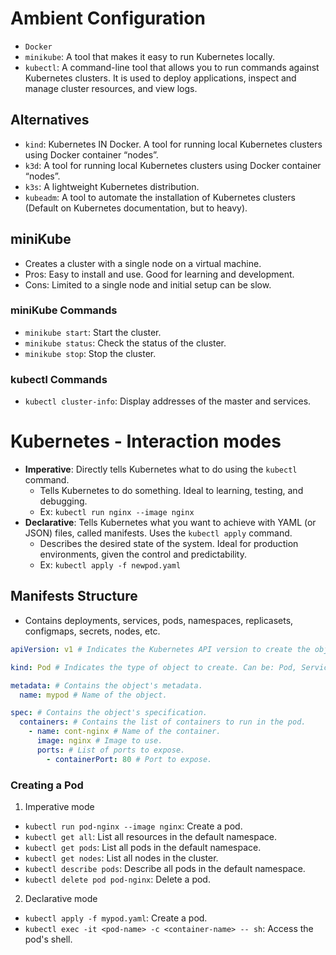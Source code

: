 # Ambient Configuration

- `Docker`
- `minikube`: A tool that makes it easy to run Kubernetes locally.
- `kubectl`: A command-line tool that allows you to run commands against Kubernetes clusters. It is used to deploy applications, inspect and manage cluster resources, and view logs.

## Alternatives

- `kind`: Kubernetes IN Docker. A tool for running local Kubernetes clusters using Docker container “nodes”.
- `k3d`: A tool for running local Kubernetes clusters using Docker container “nodes”.
- `k3s`: A lightweight Kubernetes distribution.
- `kubeadm`: A tool to automate the installation of Kubernetes clusters (Default on Kubernetes documentation, but to heavy).

## miniKube

- Creates a cluster with a single node on a virtual machine.
- Pros: Easy to install and use. Good for learning and development.
- Cons: Limited to a single node and initial setup can be slow.

### miniKube Commands

- `minikube start`: Start the cluster.
- `minikube status`: Check the status of the cluster.
- `minikube stop`: Stop the cluster.

### kubectl Commands

- `kubectl cluster-info`: Display addresses of the master and services.

# Kubernetes - Interaction modes

- **Imperative**: Directly tells Kubernetes what to do using the `kubectl` command.
  - Tells Kubernetes to do something. Ideal to learning, testing, and debugging.
  - Ex: `kubectl run nginx --image nginx`
- **Declarative**: Tells Kubernetes what you want to achieve with YAML (or JSON) files, called manifests. Uses the `kubectl apply` command.
  - Describes the desired state of the system. Ideal for production environments, given the control and predictability.
  - Ex: `kubectl apply -f newpod.yaml`

## Manifests Structure

- Contains deployments, services, pods, namespaces, replicasets, configmaps, secrets, nodes, etc.

```yaml
apiVersion: v1 # Indicates the Kubernetes API version to create the object.

kind: Pod # Indicates the type of object to create. Can be: Pod, Service, Deployment, ReplicaSet, Namespace, etc.

metadata: # Contains the object's metadata.
  name: mypod # Name of the object.

spec: # Contains the object's specification.
  containers: # Contains the list of containers to run in the pod.
    - name: cont-nginx # Name of the container.
      image: nginx # Image to use.
      ports: # List of ports to expose.
        - containerPort: 80 # Port to expose.
```

### Creating a Pod

1. Imperative mode

- `kubectl run pod-nginx --image nginx`: Create a pod.
- `kubectl get all`: List all resources in the default namespace.
- `kubectl get pods`: List all pods in the default namespace.
- `kubectl get nodes`: List all nodes in the cluster.
- `kubectl describe pods`: Describe all pods in the default namespace.
- `kubectl delete pod pod-nginx`: Delete a pod.

2. Declarative mode

- `kubectl apply -f mypod.yaml`: Create a pod.
- `kubectl exec -it <pod-name> -c <container-name> -- sh`: Access the pod's shell.
